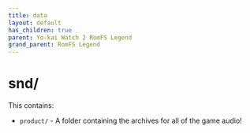 ```yaml
---
title: data
layout: default
has_children: true
parent: Yo-kai Watch 2 RomFS Legend
grand_parent: RomFS Legend
---
```

# snd/

This contains:
* `product/` - A folder containing the archives for all of the game audio!
